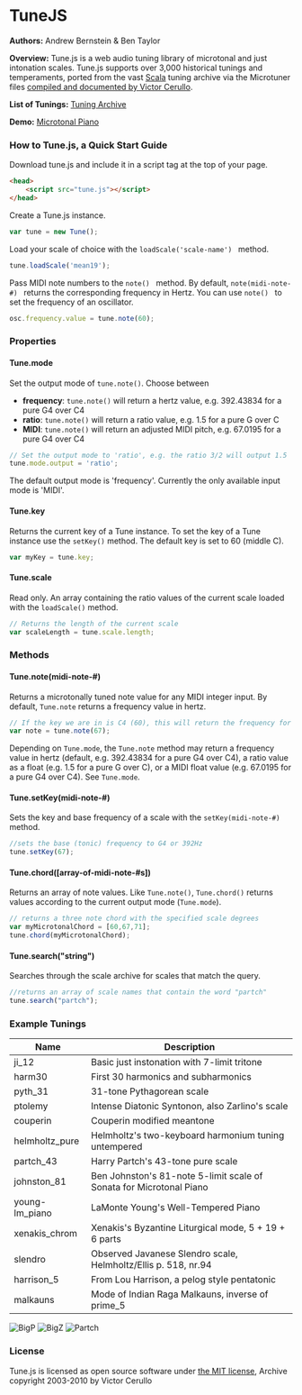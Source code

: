# TuneJS

**Authors:** Andrew Bernstein & Ben Taylor

**Overview:** Tune.js is a web audio tuning library of microtonal and just intonation scales. Tune.js supports over 3,000 historical tunings and temperaments, ported from the vast [Scala](http://www.huygens-fokker.org/scala/) tuning archive via the Microtuner files [compiled and documented by Victor Cerullo](http://www.venetica.net/Sites/16tone/mtx_file_specs.htm).

**List of Tunings:** [Tuning Archive](http://abbernie.github.io/tune/scales.html)

**Demo:** [Microtonal Piano](http://abbernie.github.io/tune/)

### How to Tune.js, a Quick Start Guide

Download tune.js and include it in a script tag at the top of your page.

```html
<head>
	<script src="tune.js"></script>
</head>
```

Create a Tune.js instance.

```js
var tune = new Tune();
```

Load your scale of choice with the ```loadScale('scale-name') ``` method.

```js
tune.loadScale('mean19');
```

Pass MIDI note numbers to the ```note() ``` method. By default, ```note(midi-note-#) ``` returns the corresponding frequency in Hertz. You can use ```note() ``` to set the frequency of an oscillator.

```js
osc.frequency.value = tune.note(60);
```


### Properties

#### Tune.mode

Set the output mode of `tune.note()`. Choose between 

- **frequency**: `tune.note()` will return a hertz value, e.g. 392.43834 for a pure G4 over C4
- **ratio**: `tune.note()` will return a ratio value, e.g. 1.5 for a pure G over C
- **MIDI**: `tune.note()` will return an adjusted MIDI pitch, e.g. 67.0195 for a pure G4 over C4

```js
// Set the output mode to 'ratio', e.g. the ratio 3/2 will output 1.5
tune.mode.output = 'ratio';
```

The default output mode is 'frequency'. Currently the only available input mode is 'MIDI'. 

#### Tune.key

Returns the current key of a Tune instance. To set the key of a Tune instance use the ```setKey()``` method. The default key is set to 60 (middle C).

```js
var myKey = tune.key;
```

#### Tune.scale

Read only. An array containing the ratio values of the current scale loaded with the ```loadScale()``` method.

```js
// Returns the length of the current scale
var scaleLength = tune.scale.length;
```



### Methods

#### Tune.note(midi-note-#)

Returns a microtonally tuned note value for any MIDI integer input. By default, `Tune.note` returns a frequency value in hertz.

```js
// If the key we are in is C4 (60), this will return the frequency for 7th scale degree of our scale
var note = tune.note(67);
```

Depending on `Tune.mode`, the `Tune.note` method may return a frequency value in hertz (default, e.g. 392.43834 for a pure G4 over C4), a ratio value as a float (e.g. 1.5 for a pure G over C), or a MIDI float value (e.g. 67.0195 for a pure G4 over C4). See `Tune.mode`.

#### Tune.setKey(midi-note-#)

Sets the key and base frequency of a scale with the ```setKey(midi-note-#) ``` method.

```js
//sets the base (tonic) frequency to G4 or 392Hz
tune.setKey(67);
```

#### Tune.chord([array-of-midi-note-#s])

Returns an array of note values. Like `Tune.note()`, `Tune.chord()` returns values according to the current output mode (`Tune.mode`). 

```js
// returns a three note chord with the specified scale degrees
var myMicrotonalChord = [60,67,71];
tune.chord(myMicrotonalChord);
```

#### Tune.search("string")

Searches through the scale archive for scales that match the query.

```js
//returns an array of scale names that contain the word "partch"
tune.search("partch");
```

### Example Tunings

| Name | Description |
|------|-------------|
| ji_12 | Basic just instonation with 7-limit tritone |
| harm30 | First 30 harmonics and subharmonics |
| pyth_31 | 31-tone Pythagorean scale |
| ptolemy | Intense Diatonic Syntonon, also Zarlino's scale |
| couperin | Couperin modified meantone |
| helmholtz_pure | Helmholtz's two-keyboard harmonium tuning untempered |
| partch_43 | Harry Partch's 43-tone pure scale |
| johnston_81 | Ben Johnston's 81-note 5-limit scale of Sonata for Microtonal Piano |
| young-lm_piano | LaMonte Young's Well-Tempered Piano |
| xenakis_chrom | Xenakis's Byzantine Liturgical mode, 5 + 19 + 6 parts |
| slendro | Observed Javanese Slendro scale, Helmholtz/Ellis p. 518, nr.94 |
| harrison_5 | From Lou Harrison, a pelog style pentatonic |
| malkauns | Mode of Indian Raga Malkauns, inverse of prime_5 |

![BigP](http://www.mathopenref.com/images/bioimages/pythagoras1.jpg)
![BigZ](https://upload.wikimedia.org/wikipedia/commons/thumb/2/22/Gioseffo_Zarlino.jpg/200px-Gioseffo_Zarlino.jpg)
![Partch](http://www.pas.org/images/default-source/hall-of-fame-photos/hpartch.jpg?sfvrsn=0)

### License

Tune.js is licensed as open source software under [the MIT license](https://opensource.org/licenses/MIT), 
Archive copyright 2003-2010 by Victor Cerullo

